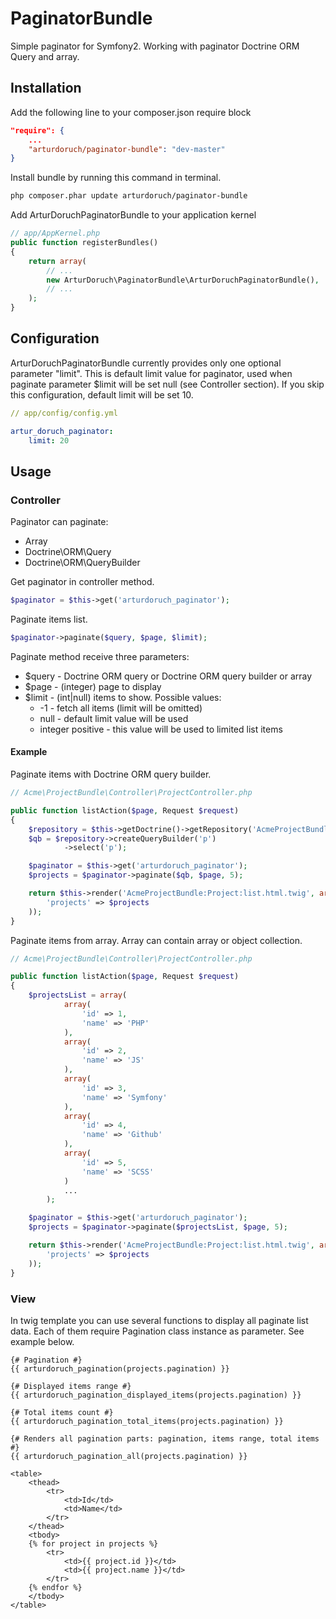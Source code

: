 PaginatorBundle
===============

Simple paginator for Symfony2. Working with paginator Doctrine ORM Query and array.

## Installation

Add the following line to your composer.json require block
```json
"require": {
    ...
    "arturdoruch/paginator-bundle": "dev-master"
}
```

Install bundle by running this command in terminal.
```sh
php composer.phar update arturdoruch/paginator-bundle
```

Add ArturDoruchPaginatorBundle to your application kernel
```php
// app/AppKernel.php
public function registerBundles()
{
    return array(
        // ...
        new ArturDoruch\PaginatorBundle\ArturDoruchPaginatorBundle(),
        // ...
    );
}
```

## Configuration

ArturDoruchPaginatorBundle currently provides only one optional parameter "limit".
This is default limit value for paginator, used when paginate parameter $limit will be set null (see Controller section).
If you skip this configuration, default limit will be set 10.

```yml
// app/config/config.yml

artur_doruch_paginator:
    limit: 20
```

## Usage

### Controller

Paginator can paginate:

* Array
* Doctrine\ORM\Query
* Doctrine\ORM\QueryBuilder

Get paginator in controller method.
```php
$paginator = $this->get('arturdoruch_paginator');
```

Paginate items list.
```php
$paginator->paginate($query, $page, $limit);
```

<a name="#paginate-parameter"></a>
Paginate method receive three parameters:
* $query - Doctrine ORM query or Doctrine ORM query builder or array
* $page - (integer) page to display
* $limit - (int|null) items to show. Possible values:
    * -1 - fetch all items (limit will be omitted)
    * null - default limit value will be used
    * integer positive - this value will be used to limited list items

#### Example

Paginate items with Doctrine ORM query builder.
```php
// Acme\ProjectBundle\Controller\ProjectController.php

public function listAction($page, Request $request)
{
    $repository = $this->getDoctrine()->getRepository('AcmeProjectBundle:Project');
    $qb = $repository->createQueryBuilder('p')
            ->select('p');

    $paginator = $this->get('arturdoruch_paginator');
    $projects = $paginator->paginate($qb, $page, 5);

    return $this->render('AcmeProjectBundle:Project:list.html.twig', array(
        'projects' => $projects
    ));
}
```

Paginate items from array. Array can contain array or object collection.

```php
// Acme\ProjectBundle\Controller\ProjectController.php

public function listAction($page, Request $request)
{
    $projectsList = array(
            array(
                'id' => 1,
                'name' => 'PHP'
            ),
            array(
                'id' => 2,
                'name' => 'JS'
            ),
            array(
                'id' => 3,
                'name' => 'Symfony'
            ),
            array(
                'id' => 4,
                'name' => 'Github'
            ),
            array(
                'id' => 5,
                'name' => 'SCSS'
            )
            ...
        );

    $paginator = $this->get('arturdoruch_paginator');
    $projects = $paginator->paginate($projectsList, $page, 5);

    return $this->render('AcmeProjectBundle:Project:list.html.twig', array(
        'projects' => $projects
    ));
}
```

### View

In twig template you can use several functions to display all paginate list data.
Each of them require Pagination class instance as parameter. See example below.

```twig
{# Pagination #}
{{ arturdoruch_pagination(projects.pagination) }}

{# Displayed items range #}
{{ arturdoruch_pagination_displayed_items(projects.pagination) }}

{# Total items count #}
{{ arturdoruch_pagination_total_items(projects.pagination) }}

{# Renders all pagination parts: pagination, items range, total items #}
{{ arturdoruch_pagination_all(projects.pagination) }}

<table>
    <thead>
        <tr>
            <td>Id</td>
            <td>Name</td>
        </tr>
    </thead>
    <tbody>
    {% for project in projects %}
        <tr>
            <td>{{ project.id }}</td>
            <td>{{ project.name }}</td>
        </tr>
    {% endfor %}
    </tbody>
</table>
```
